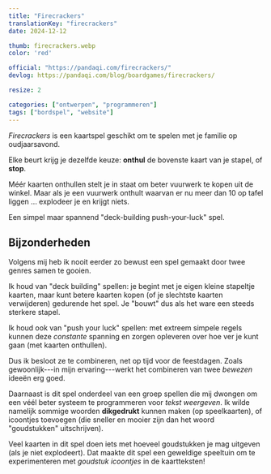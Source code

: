 ```yaml
---
title: "Firecrackers"
translationKey: "firecrackers"
date: 2024-12-12

thumb: firecrackers.webp
color: 'red'

official: "https://pandaqi.com/firecrackers/"
devlog: https://pandaqi.com/blog/boardgames/firecrackers/

resize: 2

categories: ["ontwerpen", "programmeren"]
tags: ["bordspel", "website"]
---
```


_Firecrackers_ is een kaartspel geschikt om te spelen met je familie op oudjaarsavond.

Elke beurt krijg je dezelfde keuze: **onthul** de bovenste kaart van je stapel, of **stop**.

Méér kaarten onthullen stelt je in staat om beter vuurwerk te kopen uit de winkel. Maar als je een vuurwerk onthult waarvan er nu meer dan 10 op tafel liggen ... explodeer je en krijgt niets.

Een simpel maar spannend "deck-building push-your-luck" spel.

## Bijzonderheden

Volgens mij heb ik nooit eerder zo bewust een spel gemaakt door twee genres samen te gooien.

Ik houd van "deck building" spellen: je begint met je eigen kleine stapeltje kaarten, maar kunt betere kaarten kopen (of je slechtste kaarten verwijderen) gedurende het spel. Je "bouwt" dus als het ware een steeds sterkere stapel.

Ik houd ook van "push your luck" spellen: met extreem simpele regels kunnen deze _constante_ spanning en zorgen opleveren over hoe ver je kunt gaan (met kaarten onthullen).

Dus ik besloot ze te combineren, net op tijd voor de feestdagen. Zoals gewoonlijk---in mijn ervaring---werkt het combineren van twee _bewezen_ ideeën erg goed.

Daarnaast is dit spel onderdeel van een groep spellen die mij dwongen om een véél beter systeem te programmeren voor _tekst weergeven_. Ik wilde namelijk sommige woorden **dikgedrukt** kunnen maken (op speelkaarten), of icoontjes toevoegen (die sneller en mooier zijn dan het woord "goudstukken" uitschrijven).

Veel kaarten in dit spel doen iets met hoeveel goudstukken je mag uitgeven (als je niet explodeert). Dat maakte dit spel een geweldige speeltuin om te experimenteren met _goudstuk icoontjes_ in de kaartteksten!